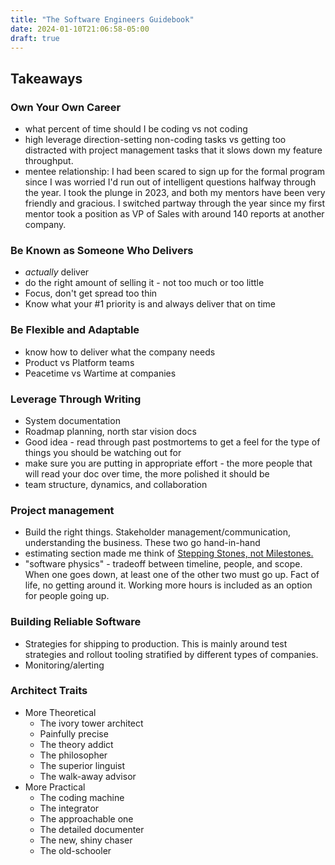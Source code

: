 ```yaml
---
title: "The Software Engineers Guidebook"
date: 2024-01-10T21:06:58-05:00
draft: true
---
```


## Takeaways

### Own Your Own Career

- what percent of time should I be coding vs not coding
- high leverage direction-setting non-coding tasks vs getting too distracted with project management tasks that it slows down my feature throughput.
- mentee relationship: I had been scared to sign up for the formal program since I was worried I'd run out of intelligent questions halfway through the year. I took the plunge in 2023, and both my mentors have been very friendly and gracious. I switched partway through the year since my first mentor took a position as VP of Sales with around 140 reports at another company.

### Be Known as Someone Who Delivers

- _actually_ deliver
- do the right amount of selling it - not too much or too little
- Focus, don't get spread too thin
- Know what your #1 priority is and always deliver that on time

### Be Flexible and Adaptable

- know how to deliver what the company needs
- Product vs Platform teams
- Peacetime vs Wartime at companies

### Leverage Through Writing

- System documentation
- Roadmap planning, north star vision docs
- Good idea - read through past postmortems to get a feel for the type of things you should be watching out for
- make sure you are putting in appropriate effort - the more people that will read your doc over time, the more polished it should be
- team structure, dynamics, and collaboration

### Project management

- Build the right things. Stakeholder management/communication, understanding the business. These two go hand-in-hand
- estimating section made me think of [Stepping Stones, not Milestones.](https://medium.com/@jamesacowling/stepping-stones-not-milestones-e6be0073563f)
- "software physics" - tradeoff between timeline, people, and scope. When one goes down, at least one of the other two must go up. Fact of life, no getting around it. Working more hours is included as an option for people going up.

### Building Reliable Software

- Strategies for shipping to production. This is mainly around test strategies and rollout tooling stratified by different types of companies.
- Monitoring/alerting

### Architect Traits

- More Theoretical
  - The ivory tower architect
  - Painfully precise
  - The theory addict
  - The philosopher
  - The superior linguist
  - The walk-away advisor
- More Practical
  - The coding machine
  - The integrator
  - The approachable one
  - The detailed documenter
  - The new, shiny chaser
  - The old-schooler
